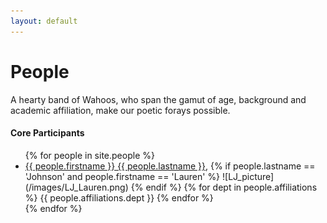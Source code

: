 ```yaml
---
layout: default
---
```


# People

A hearty band of Wahoos, who span the gamut of age, background and academic affiliation, make our poetic forays possible.

#### Core Participants 

<ul>
{% for people in site.people %}
<li>
    <a href="people/{{people.lastname}}-{{people.firstname}}.html">{{ people.firstname }} {{ people.lastname }}</a>, 
    	{% if people.lastname == 'Johnson' and people.firstname == 'Lauren' %}
    		![LJ_picture](/images/LJ_Lauren.png)
    	{% endif %}
    {% for dept in people.affiliations %}
        {{ people.affiliations.dept }}
    {% endfor %}</li>
{% endfor %}
</ul>
